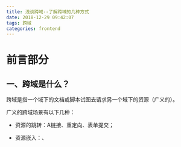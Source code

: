 ```yaml
---
title: 浅谈跨域--了解跨域的几种方式
date: 2018-12-29 09:42:07
tags: 跨域
categories: frontend
---
```


# 前言部分

## 一、跨域是什么？

跨域是指一个域下的文档或脚本试图去请求另一个域下的资源（广义的）。

广义的跨域场景有以下几种：

- 资源的跳转：A链接、重定向、表单提交；

- 资源嵌入：<link>、<script>、<img>、<iframe> 等DOM标签，还有样式中 background:url()、@font-face()等文件外链；

- 脚本请求： js发起的ajax请求、dom和js对象的跨域操作等；

我们通常所说的跨域是狭义的，是由浏览器同源策略限制的一类请求场景。

## 二、同源策略是什么？

同源策略/SOP（Same origin policy）是一种约定，由 Netscape 公司 1995 年引入浏览器，它是浏览器最核心也最基本的安全功能，如果缺少了同源策略，浏览器很容易受到XSS（跨站脚本攻击）、CSFR（Cross-site request forgery 跨站请求伪造）等攻击。所谓同源是指 ”协议+域名+端口” 三者相同，即便两个不同的域名指向同一个 ip 地址，也非同源。

跨域的安全限制，主要是针对浏览器端来说的，服务器端是不存在跨域安全限制的。

浏览器的同源策略限制从一个源加载的文档或脚本与来自另一个源的资源进行交互。如果协议、端口和主机对于两个页面是相同的，则两个页面具有相同的源，否则就是不同源的。如果要在js里发起跨域请求，则要进行一些特殊处理了。或者，你可以把请求发到自己的服务端，再通过后台代码发起请求，再将数据返回前端。

总结来说同源策略限制以下几种行为：

- Cookie、LocalStorage 和 IndexDB（也是一种前端缓存） 无法读取；
- DOM 和 Js对象无法获得；
-  AJAX 请求不能发送；

## 三、常见的跨域场景有哪些？

| URL                                                          | 说明                     | 是否允许通信 |
| :----------------------------------------------------------- | :----------------------- | :----------- |
| http://www.demo.com/a.js <br><http://www.demo.com/b.js><br><http://www.demo.com/lab/c.js> | 同一域名，不同文件或路径 | 允许         |
| <http://www.demo.com:8000/a.js> <br/><http://www.demo.com/b.js> | 同一域名，不同端口       | 不允许       |
| <http://www.demo.com/a.js> <br/><https://www.demo.com/b.js>  | 同一域名，不同协议       | 不允许       |
| <http://www.demo.com/a.js> <br/><http://127.0.0.1/b.js>      | 域名和域名对应相同ip     | 不允许       |
| <http://www.demo.com/a.js> <br/><http://x.demo.com/b.js>
http://demo.com/c.js | 主域相同，子域不同       | 不允许       |
#### 了解更多：

- 以上表格中第四个 “域名和域名对应相同IP” 不允许通信，虽然对应的IP地址是相同，但是也是不同的域名，这种也是判定为跨域的。我遇到的示例：做微信公众号的测试号配置时，需要在测试号的 **体验接口权限表** **- 网页服务 - 网页帐号 - 网页授权获取用户基本信息 **中配置 **授权回调页面域名**，这里配置的域名需要和提供公众号访问的域名保持一致，我理解的也就是保证非跨域情况配置。经过我多次踩坑，发现以下两种情况域名配置微信是无法进行授权回调的：

  1. 公司内网 IP 地址，经过外网映射之后形成的 IP 地址；
  2. IP 地址对应的一个域名；
  3. IP 地址相同，对应端口号未配置；

  第3条情况对应表格第二个“同一域名，不同端口”不允许访问，需要将端口严格保持一致。

  第1、2 条两种情况其实和表格中第四个的情况都是一回事，是属于 “域名和域名对应相同 IP” 的情况。后来我使用了内网的IP去设置，使授权回调IP和配置在公众号菜单访问的地址链接中的IP保持一致，完成了授权。

##四、解决方案
- 通过 jsonp 跨域

- document.domain + iframe 跨域

- location.hash + iframe

- window.name + iframe 跨域

- postMessage 跨域

- 跨域资源共享（CORS）

- nginx 代理跨域

- nodejs 中间件代理跨域

- WebSocket 协议跨域


#跨域的几种解决方案
##一、jsonp 方式
jsonp (json with padding) 是 json 的一种“使用模式”，是为了解决跨域问题而产生的解决方案。

####1、jsonp 产生思路：
1. AJAX 直接请求普通文件存在跨域无权限访问的问题, 尽管是静态页面；
2. 我们在调用 js 文件的时候又不受跨域影响, 比如引入 jquery 框架的时候（通过<script>标签引入）；
3. 凡是拥有 src 这个属性的标签都可以跨域例如 <script> <img> <iframe>;
4. 如果想通过**纯web端**跨域访问数据只有一种可能,那就是把远程服务器上的数据装进js格式的文件里；
5. json 是一个轻量级的数据格式,还被 js 原生支持；
6. 为了便于客户端使用数据，逐渐形成了一种非正式传输协议，人们把它称作**JSONP**，该协议的一个要点就是允许用户传递一个callback 参数给服务端；

####2、举例：
**以下是使用jQuery的jsonp发起跨域请求的例子描述，并总结。为了将过程描述清楚，内容过长，请谅解。**

- 我们先来看一看模拟静态文件访问跨域情况：
  只前端自己写一写代码，在不同端口形成的跨域情况下进行模拟；
  MacBook 的本地服务端口配置我将会在后续给出。
  ​    1. 准备环境
  ​      Macbook users 路径下的站点，用自带Apache 配置一个 *8001 端口，Apache默认端口 *80 (/Library/WebServer/Document) 端口。端口不一样，构成跨域条件。

      2. 开始模拟，使用 <script> 标签实现跨域访问
    -  测试文件准备

      端口为 *8001
      站点目录：
      ![8001站点目录.png](https://upload-images.jianshu.io/upload_images/3402395-4c033c933589bb8d.png?imageMogr2/auto-orient/strip%7CimageView2/2/w/1240)
      代码如下, 文件名称写在代码顶部：
```js
<!--requestTest.html-->
<!DOCTYPE html>
<html lang="en">
  <head>
    <meta charset="UTF-8">
    <title>跨域测试</title>
    <script src="http://libs.baidu.com/jquery/2.1.4/jquery.min.js"></script>
    <script type="text/javascript">
      // /* 
      // 演示端口不同引起的跨域
      $(document).ready(function () {
        $("#btn").click(function () {
          $.ajax({
            // url: 'http://localhost:8001/student', // 默认的 *8001 端口站点, 数据所在位置，跨域条件达成
            // url: 'http://localhost:8080/message', // 自己配置的 users 下的 *8080 端口站点，数据所在位置，非跨域
            type: 'GET',
            success: function (data) {
              $(text).val(JSON.stringify(data))
            }
          })
        })
      })
      // */
      var message = function(data) {
        console.log('执行 message 方法.返回数据为：', data)
        alert(data[1].title)
      }
    </script>
    <!--使用 jsonp 实现跨域请求，用 js 包裹数据，可以访问。（这种情况更适用于前端的处理）-->
    <!--经测试，在未拼接 callback 的情况下，浏览器执行完这俩 js 文件，自动匹配了 message 方法。效果相同-->
    <script type="text/javascript" src="http://localhost:8080/message?callback=message"></script>
  </head>
  <body>
    <input id="btn" type="button" value="跨域获取数据">
    <textarea id="text" style="width: 400px; height: 100px;"></textarea>
  </body>
</html>
```

```json
/**
 * student.json
*/
[{
  "age": 22,
  "birthday": "2018-1-10 12:12",
  "id": 1,
  "major": "信息管理",
  "name": "Damon",
  "status": true
}, {
  "age": 23,
  "birthday": "2018-1-10 12:12",
  "id": 2,
  "major": "软件工程",
  "name": "John",
  "status": true
}, {
  "age": 24,
  "birthday": "2018-1-10 12:12",
  "id": 3,
  "major": "计算机科学与技术",
  "name": "Sonia",
  "status": true
}, {
  "age": 22,
  "birthday": "2018-1-10 12:12",
  "id": 4,
  "major": "计算机科学与技术",
  "name": "Mary",
  "status": true
}]
```
端口为8080
站点目录：
![8080站点目录.png](https://upload-images.jianshu.io/upload_images/3402395-8e02b0706c45b55f.png?imageMogr2/auto-orient/strip%7CimageView2/2/w/1240)
代码如下：
```json
/**
 * message.js
 */
console.log('服务器端执行前端传来的 message 方法。并携带参数返回。')
message([
  {"id":"1", "title":"上海新闻联播，12岁的小王竟然比年仅六岁的小李大6岁！"},
  {"id":"2", "title":"楼市告别富得流油 专家:房价下跌是大概率事件"},
  {"id":"3", "title":"股市暴跌，双十一战绩赫然，这究竟是什么鬼迷了心窍？！"},
  {"id":"4", "title":"没有运气，不要玩A股，你以为的谷底，只是下一个高地！"},
  {"id":"5", "title":"美丽新世界，啦啦啦啦啦~"},
  {"id":"6", "title":"国际要闻：听说昨天特朗普因为下个小雨没去开会！"},
  {"id":"7", "title":"易烊千玺太帅，阿姨、妈妈、女友、姐姐组成的几千万粉丝高呼请他停止散发魅力！"},
  {"id":"8", "title":"谢耳朵和艾米结婚了，好感动！"},
  {"id":"9", "title":"如果明天不下雨，竟然也不一定看到太阳！"},
  {"id":"10", "title":"没有新闻了。"}
]);
```

- 演示
  在8001端口下的 requestTest.html 文件中，访问本端口映射的文件中的student文件，并展示在页面中，可正常访问到，结果如下: 
  ![8001_student.png](https://upload-images.jianshu.io/upload_images/3402395-6c5b8cf775dae058.png?imageMogr2/auto-orient/strip%7CimageView2/2/w/1240)

在8001端口下 requestTest.html 文件中，访问 8080端口下的文件 message.js:

![8001文件请求8080中message.png](https://upload-images.jianshu.io/upload_images/3402395-c8cddd571a087ba8.png?imageMogr2/auto-orient/strip%7CimageView2/2/w/1240)

该请求报错，提示跨域不被允许：
![8001访问8080message报错信息.png](https://upload-images.jianshu.io/upload_images/3402395-31fa1b37fcfac340.png?imageMogr2/auto-orient/strip%7CimageView2/2/w/1240)

在8001端口下 requestTest.html 文件中，通过 <script> 标签 包裹message.js 的请求: 

![8001通过script标签访问8080的message代码.png](https://upload-images.jianshu.io/upload_images/3402395-c21616435978c5ba.png?imageMogr2/auto-orient/strip%7CimageView2/2/w/1240)

可以看到跨域报错信息不见了，可以正常访问到数据：

![8001 script方式跨域请求访问8080message运行结果.png](https://upload-images.jianshu.io/upload_images/3402395-d262abcd2107a579.png?imageMogr2/auto-orient/strip%7CimageView2/2/w/1240)

总结：能够正常访问数据，script 标签可以得到其他来源的数据，这也是jsonp的理论依据。缺点：只能进行get 请求，无法访问服务器的响应文本（单向请求）。
- 现在来看jQuery 的 jsonp 方式跨域请求，结合后台服务器进行 jsonp 请求：
  这部分内容是后台小伙伴帮忙完成的，这里也非常感谢不辞劳苦，不厌其烦替我解答还帮我写demo的后台小伙伴！
  服务端代码如下：
```java
protected final static String CHARSET = ";charset=UTF-8";

	@RequestMapping(value = "/rest/public/weChat/subscription/queryAuthTaskStatus" ,method = RequestMethod.GET,produces = MediaType.APPLICATION_JSON_VALUE + CHARSET)
    @ResponseBody
    public void queryTaskStatus(HttpServletRequest request, PrintWriter out, HttpServletResponse response)throws ServletException, IOException {


        List<Student> studentList = new ArrayList();
        Student student = new Student();
        student.setName("Zhangshan");
        student.setAge("23");
        student.setMajor("前端html");
        student.setStatus(true);
        studentList.add(student);
        Student student2 = new Student();
        student2.setName("list");
        student2.setAge("20");
        student2.setMajor("java开发");
        student2.setStatus(true);
        studentList.add(student2);
        Student student3 = new Student();
        student3.setName("李明");
        student3.setAge("18");
        student3.setMajor("数据部门");
        student3.setStatus(false);
        studentList.add(student3);

        JSONArray jsonArray = JSONArray.fromObject(studentList);
        String result = jsonArray.toString();

     //前端传过来的回调函数名称
      String callback = request.getParameter("callback");


     //前端传过来的回调函数名称
        result = callback + "(" +result+")";
        response.getWriter().write(result);
        //out.write(result);

        //out.flush();
        //out.close();
    }
}
```
我们首先看一下采用ajax 普通方式进行请求， js 代码如下：
```js
$ajax({
    url: "http://localhost:8082/SSM2/rest/public/weChat/subscription/query/queryAuthTaskStatus",
    type: "get",
    datatype: "json", // 指定服务器返回的数据类型
    success: function(data) {
        alert(asd);
        // var asd = JSON.stringify(data);
    }
});
```
普通方式请求提示跨域无法访问，结果如图：

![jQuery普通方式请求服务器数据.jpg](https://upload-images.jianshu.io/upload_images/3402395-4940ad4217c52034.jpg?imageMogr2/auto-orient/strip%7CimageView2/2/w/1240)

然后我们更改代码，使用ajax jsonp方式请求，如果使用简单的方式，就只需配置 dataType: ‘jsonp’,就可以发起一个跨域请求。jsonp 指定服务器返回的数据类型为 jsonp 格式，可以看到请求的路径自动带了一个callback=xxx，xxx是 jQuery随机生成的一个回调函数名称。
服务器端代码不变，js 代码截图如下:

![jQuery jsonp方式请求数据代码.png](https://upload-images.jianshu.io/upload_images/3402395-a20c6d4e48f56ff6.png?imageMogr2/auto-orient/strip%7CimageView2/2/w/1240)

可正常访问数据，请求结果如下(示例中json 数据解析出现乱码，暂时忽略):

![jQuery jsonp 方式请求结果截图.jpg](https://upload-images.jianshu.io/upload_images/3402395-c7af00d5d2dea07d.jpg?imageMogr2/auto-orient/strip%7CimageView2/2/w/1240)

以上的例子能简单看到 jsonp 是能够完成跨域请求的，结合前后台的配合，也更好理解怎么使用 jsonp 。

- 我们再来简单看下如何指定 jsonp 回调函数：
  以下的例子和解说我搬运自：https://www.cnblogs.com/chiangchou/p/jsonp.html，看完醍醐灌顶。
  上代码：
```js
 1 <%@ page pageEncoding="utf-8" contentType="text/html;charset=UTF-8"  language="java" %>
 2 <html>
 3 <head>
 4     <title>跨域测试</title>
 5     <script src="js/jquery-1.7.2.js"></script>
 6     <script>
 7 
 8         function showData (data) {
 9             console.info("调用showData");
10 
11             var result = JSON.stringify(data);
12             $("#text").val(result);
13         }
14 
15         $(document).ready(function () {
16 
17 //            window.showData = function  (data) {
18 //                console.info("调用showData");
19 //
20 //                var result = JSON.stringify(data);
21 //                $("#text").val(result);
22 //            }
23 
24             $("#btn").click(function () {
25 
26                 $.ajax({
27                     url: "http://localhost:9090/student",
28                     type: "GET",
29                     dataType: "jsonp",  //指定服务器返回的数据类型
30                     jsonpCallback: "showData",  //指定回调函数名称
31                     success: function (data) {
32                         console.info("调用success");
33                     }
34                 });
35             });
36 
37         });
38     </script>
39 </head>
40 <body>
41     <input id="btn" type="button" value="跨域获取数据" />
42     <textarea id="text" style="width: 400px; height: 100px;"></textarea>
43 
44 </body>
45 </html>

```
回调函数可以写到<script>里（默认属于window对象），或者指明写到window对象里，看jQuery源码，可以看到jQuery调用回调函数时，是调用的window.callback。代码如上，看调用结果发现，请求时带的参数是callback=showData,然后再调用了success，后台先将参数放进回调函数里，本质上前端是插入了一个脚本，放入数据，就等于执行了那个回调方法，再进行网络请求的响应处理，所以回调函数先拿到了数据，success再走。success是返回成功以后必定会调的函数。

如果想要更改 callback 这个参数的名称，参考以下代码第23行。
```js
 1 <%@ page pageEncoding="utf-8" contentType="text/html;charset=UTF-8"  language="java" %>
 2 <html>
 3 <head>
 4     <title>跨域测试</title>
 5     <script src="js/jquery-1.7.2.js"></script>
 6     <script>
 7 
 8         function showData (data) {
 9             console.info("调用showData");
10 
11             var result = JSON.stringify(data);
12             $("#text").val(result);
13         }
14 
15         $(document).ready(function () {
16 
17             $("#btn").click(function () {
18 
19                 $.ajax({
20                     url: "http://localhost:9090/student",
21                     type: "GET",
22                     dataType: "jsonp",  //指定服务器返回的数据类型
23                     jsonp: "theFunction",   //指定参数名称，前端调用时接口后面要指定的参数名(必须，作为后台参数，执行该回调方法，便会把数据带回)
24                     jsonpCallback: "showData",  //指定回调函数名称，本地接收数据的函数。(必须)
25                     success: function (data) {
26                         console.info("调用success");
27                     }
28                 });
29             });
30 
31         });
32     </script>
33 </head>
34 <body>
35     <input id="btn" type="button" value="跨域获取数据" />
36     <textarea id="text" style="width: 400px; height: 100px;"></textarea>
37 
38 </body>
39 </html>
```
如此以来后台也要跟着改变，找到我前面的例子**jQuery 的 jsonp 方式跨域请求**中后台代码，找到下图对应位置并作出修改：

![后台修改代码提示](https://upload-images.jianshu.io/upload_images/3402395-523d94f4102f5dae.jpeg?imageMogr2/auto-orient/strip%7CimageView2/2/w/1240)

把getParameter(“callback”)里的callback改成前面23行代码配置的函数名“theFunction”即可。

经测试，无法进行POST请求，要测试就将前面的请求方式更改成POST即可，结果如下：

![jsonp进行POST请求报错信息](https://upload-images.jianshu.io/upload_images/3402395-b0cfcf24a1b795f0.png?imageMogr2/auto-orient/strip%7CimageView2/2/w/1240)

jsonp 本质就是执行了JavaScript。是通过 script 标签的开放策略，使网页可以获取其他来源的数据，用 jsonp 获取的数据也不是真正的 json,而是任意的JavaScript, 用JavaScript解释器，而不是用json解析器解析，ajax 只是对脚本请求做了封装。所以，ajax 的 jsonp 请求也是不支持 POST 的。在谷歌浏览器Chrome中查看 jsonp 发送的请求都是js类型，而不是 xhr【1，文末注解】 ：【图片来源自水印地址】

![请求类型示意图](https://upload-images.jianshu.io/upload_images/3402395-dee43296481ff528.png?imageMogr2/auto-orient/strip%7CimageView2/2/w/1240)

#### 3、总结

综上一大堆解释和示例，我们可以对 jsonp 原理作如下简单描述：
以下例子是较早学习跨域看到的描述，觉得写得很好，当时只记录了这个片段，未保存出处，若有人看到过望在评论指出，我会补上。**也在此对作者表达歉意，并检讨以后摘录要记下出处**。

首先我们假设a网页调用b网站的服务

1. a 网站需要准备一个方法，例如 callback(args);
2. a 网站在页面中插入一个 <script> 标签，src 指向 b 网站的地址，并带上callback  作为参数;
3. b网站接受请求处理后，把结果和回调方法的名字组成一个字符串返回，例如callback(‘data’);
4. 由于是 script 标签，b 网站返回的字符串会被当成js解析执行，相当于调用到了 callback 方法;
5. 主要利用了 script（img, iframe等有src属性的标签）可以跨站点访问的特性，且只能用 GET 请求，需要服务端做点配合，并且需要信任服务器(安全考虑)。jquery 的 jsonp ajax 只是封装了这个过程，让你看上去和普通 ajax 没什么区别，其实却一点关系都没有。

友情提示：axios 不支持 jsonp ,要用的话，可以装插件或者使用原生实现。


##二、跨域资源共享

**跨域资源共享（CORS）是一种网络浏览器的技术规范，它为web服务器定义了一种方式，允许网页从不同的域访问资源。CORS就是为了让AJAX可以实现可控的跨域访问而生的。**

#### 1、内部机制讲解

###### 1) 简介

通过在HTTP Header中加入扩展字段，服务器在相应网页头部加入字段表示允许访问的domain和HTTP method，客户端检查自己的域是否在允许列表中，决定是否处理响应。

CORS 需要浏览器和服务器同时支持。目前所有浏览器都支持该功能，IE浏览器不能低于IE10。

整个 CORS 通信过程，都是浏览器自动完成，不需要用户参与。对于开发者来说，CORS 通信与同源的 AJAX 通信没有差别，代码完全一样。浏览器一旦发现 AJAX 请求跨源，就会自动添加一些附加的头信息，有时还会多出一次附加的请求，但用户不会有感觉。

因此，实现CORS通信的关键是服务器。只要服务器实现了CORS接口，就可以跨源通信。

###### 2) 两种请求

浏览器将 cors 请求分为两种请求：简单请求 和 非简单请求。简单请求就是使用设定的请求方式请求数据
而非简单请求则是在使用设定的请求方式请求数据之前,先发送一个OPTIONS请求,看服务端是否允许客户端发送非简单请求.只有"预检"通过后才会再发送一次请求用于数据传输。（例子，get、put 请求方式的区别）。

只要同时满足以下两大条件，就属于简单请求。

```js
（1) 请求方法是以下三种方法之一：
    HEAD
    GET
    POST
（2）HTTP的头信息不超出以下几种字段：
    Accept
    Accept-Language
    Content-Language
    Last-Event-ID
    Content-Type：只限于三个值application/x-www-form-urlencoded、multipart/form-data、text/plain
```

凡是不同时满足上面两个条件，就属于非简单请求。

浏览器对这两种请求的处理，是不一样的。

###### 3) 简单请求：

浏览器对于简单的请求，直接发起 cors 请求。具体的说，就是在请求头加上 Origin 字段。比如截取规划小智请求的报头信息：（这个请求不是真的简单请求，只是找了实例为了方便查看结果关键的头信息）

```http
Accept:*/*
Accept-Encoding:gzip, deflate, br
Accept-Language:zh-CN,zh;q=0.8
Cache-Control:no-cache
Connection:keep-alive
Content-Length:630
content-type:application/json
Host:server.guihuaxiaozhi.com
Origin:http://127.0.0.1:33284
Pragma:no-cache
Referer:https://servicewechat.com/wx3e0ec267606ff974/devtools/page-frame.html
User-Agent:Mozilla/5.0 (iPhone; CPU iPhone OS 9_1 like Mac OS X) AppleWebKit/601.1.46 (KHTML, like Gecko) Version/9.0 Mobile/13B143 Safari/601.1 wechatdevtools/1.02.1812180 MicroMessenger/6.7.3 Language/zh_CN webview/ token/9c8817cf1182bd6804aab2b7ad0a756a
```

上面的头信息中，`Origin`字段用来说明，本次请求来自哪个源（协议 + 域名 + 端口）。服务器根据这个值，决定是否同意这次请求。

如果`Origin`指定的源，不在许可范围内，服务器会返回一个正常的HTTP回应。浏览器发现，这个回应的头信息没有包含`Access-Control-Allow-Origin`字段（详见下文），就知道出错了，从而抛出一个错误，被`XMLHttpRequest`的`onerror`回调函数捕获。注意，这种错误无法通过状态码识别，因为HTTP回应的状态码有可能是200。（ps: 我理解具体就是请求的回应状态为200，但是会在控制台提示错误信息，access-origin-check）

如果`Origin`指定的域名在许可范围内，服务器返回的响应，会多出几个头信息字段。

```http
Access-Control-Allow-Credentials:true
Access-Control-Allow-Origin:http://127.0.0.1:33284
Access-Control-Expose-Headers:Set-Cookie
Connection:keep-alive
Content-Type:application/json;charset=UTF-8
Date:Thu, 27 Dec 2018 02:24:44 GMT
Server:nginx/1.10.2
Set-Cookie:SESSION=243e9e07-c7f9-4cb5-b896-e8807ecbb695; Path=/bdp-webconsumer/; HttpOnly
Transfer-Encoding:chunked
Vary:Origin
```

上面的头信息之中，有三个与CORS请求相关的字段，都以`Access-Control-`开头。注意这几个是响应头里的，由服务器端设置。

- **Access-Control-Allow-Origin** 

  该字段是必须的。它的值要么是请求时`Origin`字段的值，指定域名的请求; 要么是一个`*`，表示接受任意域名的请求。

- **Access-Control-Allow-Credentials**

  该字段可选。它的值是一个布尔值，表示是否允许发送 Cookie。默认情况下，Cookie 不包括在CORS请求之中。设为`true`，即表示服务器明确许可，Cookie可以包含在请求中，一起发给服务器。这个值也只能设为`true`，如果服务器不要浏览器发送Cookie，删除该字段即可。

- **Access-Control-Expose-Headers**

  该字段可选。CORS请求时，`XMLHttpRequest`对象的`getResponseHeader()`方法只能拿到6个基本字段：`Cache-Control`、`Content-Language`、`Content-Type`、`Expires`、`Last-Modified`、`Pragma`。如果想拿到其他字段，就必须在`Access-Control-Expose-Headers`里面指定。上面的例子指定，`getResponseHeader('Set-Cookie')`可以返回`Set-Cookie`(服务器为浏览器设置cookie)字段的值。

上面说到，CORS请求默认不发送Cookie和HTTP认证信息。如果要把Cookie发到服务器，一方面要服务器同意，指定`Access-Control-Allow-Credentials`字段。另一方面，需要前端，在请求的时候设置`withCredentials`属性，才能让浏览器处理携带 cookie 发起请求。

注意：

如果要发送Cookie，`Access-Control-Allow-Origin`就不能设为星号，必须指定明确的、与请求网页一致的域名。同时，Cookie依然遵循同源政策，只有用服务器域名设置的Cookie才会上传，其他域名的Cookie并不会上传，且（跨源）原网页代码中的`document.cookie`也无法读取服务器域名下的Cookie。

###### 4）非简单请求

- 预检请求

  非简单请求是那种对服务器有特殊要求的请求，比如请求方法是`PUT`或`DELETE`，或者`Content-Type`字段的类型是`application/json`。

  非简单请求的CORS请求，会在正式通信之前，增加一次HTTP查询请求，称为"预检"请求（preflight）。

  浏览器先询问服务器，当前网页所在的域名是否在服务器的许可名单之中，以及可以使用哪些HTTP动词和头信息字段。只有得到肯定答复，浏览器才会发出正式的`XMLHttpRequest`请求，否则就报错。

  下面是一段浏览器的JavaScript脚本。

  ```js
  
  var url = 'http://api.alice.com/cors';
  var xhr = new XMLHttpRequest();
  xhr.open('PUT', url, true);
  xhr.setRequestHeader('X-Custom-Header', 'value');
  xhr.send();
  ```

  上面代码中，HTTP请求的方法是`PUT`，并且发送一个自定义头信息`X-Custom-Header`。

  浏览器发现，这是一个非简单请求，就自动发出一个"预检"请求，要求服务器确认可以这样请求。下面是这个"预检"请求的HTTP头信息。

  ```
  OPTIONS /cors HTTP/1.1
  Origin: http://api.bob.com
  Access-Control-Request-Method: PUT
  Access-Control-Request-Headers: X-Custom-Header
  Host: api.alice.com
  Accept-Language: en-US
  Connection: keep-alive
  User-Agent: Mozilla/5.0...
  ```

  "预检"请求用的请求方法是`OPTIONS`，表示这个请求是用来询问的。头信息里面，关键字段是`Origin`，表示请求来自哪个源。

  除了`Origin`字段，"预检"请求的头信息包括两个特殊字段。

  - **Access-Control-Request-Method**

  该字段是必须的，用来列出浏览器的CORS请求会用到哪些HTTP方法，上例是`PUT`。

  - **Access-Control-Request-Headers**

  该字段是一个逗号分隔的字符串，指定浏览器CORS请求会额外发送的头信息字段，上例是`X-Custom-Header`。

- 预检请求的回应(仍以上面的例子来说明)

  服务器收到"预检"请求以后，检查了`Origin`、`Access-Control-Request-Method`和`Access-Control-Request-Headers`字段以后，确认允许跨源请求，就可以做出回应。

  ```http
  HTTP/1.1 200 OK
  Date: Mon, 01 Dec 2008 01:15:39 GMT
  Server: Apache/2.0.61 (Unix)
  Access-Control-Allow-Origin: http://api.bob.com
  Access-Control-Allow-Methods: GET, POST, PUT
  Access-Control-Allow-Headers: X-Custom-Header
  Content-Type: text/html; charset=utf-8
  Content-Encoding: gzip
  Content-Length: 0
  Keep-Alive: timeout=2, max=100
  Connection: Keep-Alive
  Content-Type: text/plain
  ```

  上面的HTTP回应中，关键的是`Access-Control-Allow-Origin`字段，表示`http://api.bob.com`可以请求数据。该字段也可以设为星号(*)，表示同意任意跨源请求。注意的点在简单请求里有提到，这里类似。

  ```http
  Access-Control-Allow-Origin: *
  ```

  如果浏览器否定了"预检"请求，会返回一个正常的HTTP回应，但是没有任何CORS相关的头信息字段。这时，浏览器就会认定，服务器不同意预检请求，因此触发一个错误，被`XMLHttpRequest`对象的`onerror`回调函数捕获。控制台会打印出如下的报错信息。

  ```js
  
  XMLHttpRequest cannot load http://api.alice.com.
  Origin http://api.bob.com is not allowed by Access-Control-Allow-Origin.
  ```

  服务器回应的其他CORS相关字段如下。

  ```http
  Access-Control-Allow-Methods: GET, POST, PUT
  Access-Control-Allow-Headers: X-Custom-Header
  Access-Control-Allow-Credentials: true
  Access-Control-Max-Age: 1728000
  ```

  - **Access-Control-Allow-Methods**

  该字段必需，它的值是逗号分隔的一个字符串，表明服务器支持的所有跨域请求的方法。注意，返回的是所有支持的方法，而不单是浏览器请求的那个方法。这是为了避免多次"预检"请求。

  - **Access-Control-Allow-Headers**

  如果浏览器请求包括`Access-Control-Request-Headers`字段，则`Access-Control-Allow-Headers`字段是必需的。它也是一个逗号分隔的字符串，表明服务器支持的所有头信息字段，不限于浏览器在"预检"中请求的字段。

  - **Access-Control-Allow-Credentials**

  该字段与简单请求时的含义相同。

  - **Access-Control-Max-Age**

  该字段可选，用来指定本次预检请求的有效期，单位为秒。上面结果中，有效期是20天（1728000秒），即允许缓存该条回应1728000秒（即20天），在此期间，不用发出另一条预检请求。

- 浏览器的正常请求和回应

  一旦服务器通过了"预检"请求，以后每次浏览器正常的CORS请求，就都跟简单请求一样，会有一个`Origin`头信息字段。服务器的回应，也都会有一个`Access-Control-Allow-Origin`头信息字段。

  下面是"预检"请求之后，浏览器的正常CORS请求。

  > ```http
  > PUT /cors HTTP/1.1
  > Origin: http://api.bob.com
  > Host: api.alice.com
  > X-Custom-Header: value
  > Accept-Language: en-US
  > Connection: keep-alive
  > User-Agent: Mozilla/5.0...
  > ```

  上面头信息的`Origin`字段是浏览器自动添加的。

  下面是服务器正常的回应。

  > ```http
  > Access-Control-Allow-Origin: http://api.bob.com
  > Content-Type: text/html; charset=utf-8
  > ```

  上面头信息中，`Access-Control-Allow-Origin`字段是每次回应都必定包含的。


####2、如何实现 CORS 
只需要在后台中加上配置来允许跨域请求。如果还需要携带cookie在前端被请求的Response header中加入允许携带配置，就可以实现跨域访问了！

以下也是后台小伙伴友情提供，这里再次感谢~(*^__^*) 嘻嘻……
下面我们来看一下 Java 的Tomcat 配置 cors:
首先需要下载 jar 包cors-filter与java-property-utils：

```java
<!-- https://mvnrepository.com/artifact/com.thetransactioncompany/cors-filter -->
<dependency>
    <groupId>com.thetransactioncompany</groupId>
    <artifactId>cors-filter</artifactId>
    <version>2.5</version>
</dependency>
<!-- https://mvnrepository.com/artifact/com.thetransactioncompany/java-property-utils -->
<dependency>
    <groupId>com.thetransactioncompany</groupId>
    <artifactId>java-property-utils</artifactId>
    <version>1.10</version>
</dependency>
```
修改web.xml, 增加以下代码（最好放在其他filter前边）
```java
<filter>         
    <filter-name>CORS</filter-name>  
    <filter-class>com.thetransactioncompany.cors.CORSFilter</filter-class>  
    <init-param>  
     <param-name>cors.allowOrigin</param-name>  
        <param-value>*</param-value>  
    </init-param>  
    <init-param>  
     <param-name>cors.supportedMethods</param-name>  
        <param-value>GET, POST, HEAD, PUT, DELETE</param-value>  
    </init-param>  
    <init-param>  
     <param-name>cors.supportedHeaders</param-name>  
        <param-value>Accept, Origin, X-Requested-With, Content-Type, Last-Modified</param-value>  
    </init-param>  
    <init-param>  
        <param-name>cors.exposedHeaders</param-name>  
        <param-value>Set-Cookie</param-value>  
    </init-param>  
    <init-param>  
        <param-name>cors.supportsCredentials</param-name>  
        <param-value>true</param-value>  
    </init-param>
</filter>  
  
<filter-mapping>  
    <filter-name>CORS</filter-name>  
    <url-pattern>/*</url-pattern>  
</filter-mapping>
```

jQuery请求示例:
```js
$.ajax("url", {
    type: "POST",
    xhrFields: {
        withCredentials: true,
        useDefaultXhrHeader: false
    },
    data: {
        type: "test"
    },
    dataType: 'json',
    crossDomain: true,
    success: function(data, status, xhr) {
    	console.log(data);
    }
});
```

跨域请求默认不会携带 cookie 信息，如果要携带请配置以下信息：

```js
// 前端设置
“withCredentials”: true 
```

Vue 框架 axios 配置：
```
axios.defaults.withCredentials = true
```
如果前端访问成功，则说明后台配置正确，反之，说明后台配置失败。

#### 3、CORS 与 JSONP  的比较:

- jsonp只能实现 GET 请求，而cors支持所有类型的http请求；
- 使用cors，开发者可以使用XMLHttpRequest发起请求和获得响应，可以有更好的错误处理；
- jsonp 主要被老的浏览器支持，但它们往往不支持cors，而绝大多数现代浏览器都已经支持了cors。

#### 4、CORS主要应用场景：

- 后台使用 restful API 架构，前后台不在同一服务器，需要用到。



##三、nginx 反向代理接口跨域
有反向代理，那就肯定有正向代理。我们先来简单说说这个正、反向代理是个啥。

关于代理，生活中代理场景，中介。

###1、正向代理原理
正向代理类似一个跳板机，把浏览器访问过程委托给代理去做，代理访问外部资源。
![正向代理原理示意图](https://upload-images.jianshu.io/upload_images/3402395-ba20a909839d2336.png?imageMogr2/auto-orient/strip%7CimageView2/2/w/1240)

举个例子：
我是一个用户，我访问不了某网站，但是我能访问一个代理服务器，这个代理服务器能访问那个我不能访问的网站，于是我先连上代理服务器,告诉他我需要那个无法访问网站的内容，代理服务器去取回来,然后返回给我。从目标网站的角度，只在代理服务器来取内容的时候有一次记录，有时候并不知道是用户的请求，也隐藏了用户的资料，这取决于代理告不告诉网站。
类似场景比如我们在外网去访问公司内网服务器B，我们先设置VPN，通过VPN将我们的请求转发到内网的A服务器，然后A把请求发到B上，响应内容返回到A，再由A通过VPN返回到我们。
工作流程可以描述为：
用户设置代理服务器，用户访问url，代理服务器代替用户访问并将网页内容返回。

###2、反向代理服务器工作原理
**反向代理（Reverse Proxy）**方式是指后台内部网络服务器委托代理服务器，以代理服务器来接受Internet上的连接请求，然后将请求转发给内部网络上的服务器；并将从服务器上得到的结果返回给Internet上请求连接的客户端，此时代理服务器对外就表现为一个服务器。
用户访问的是代理服务器，前端是不知道后台真实地址，只知道代理地址。
![反向代理原理示意图](https://upload-images.jianshu.io/upload_images/3402395-b0d072681e6e1008.png?imageMogr2/auto-orient/strip%7CimageView2/2/w/1240)

再举个栗子：
我是一个用户，我可以访问某一个网站，网站的数据是来源于我访问不到的内部网络上的内容服务器，内容服务器设置了可以访问自己的代理服务器。于是我向目标内容服务器发起请求，其实我访问的是内容服务器设置的代理服务器，这个代理服务器将我的请求转发到目标内容服务器上，获取到数据后再返回给网站上，我就可以看见了。
![反向代理工作流程示意图](https://upload-images.jianshu.io/upload_images/3402395-428692e0b82edb8e.png?imageMogr2/auto-orient/strip%7CimageView2/2/w/1240)
工作流程可以描述为：
和正向代理相反，由目标内容服务器设置代理服务器，代理转发用户发起的请求，获取数据再返回给用户。

###3、使用 nginx 反向代理解决跨域
*Nginx* (engine x) 是一个高性能的[HTTP](https://baike.baidu.com/item/HTTP)和[反向代理](https://baike.baidu.com/item/%E5%8F%8D%E5%90%91%E4%BB%A3%E7%90%86/7793488)服务，也是一个IMAP/POP3/SMTP服务。

我们前面提到跨域是浏览器的同源策略导致的，同源策略它是浏览器针对脚本攻击采取的一种安全策略，并不是 HTTP 协议的一部分。所以服务器端调用 HTTP 接口只是使用了 HTTP 协议，是不会执行 js 脚本的，不需要同源策略，也就不会形成跨域问题。
我们使用代理（同源）服务器发起请求，再由代理（同源）服务器请求内部服务器。

我们先来看看怎么来设置反向代理实现跨域请求。
- 跨域举例
  假设有两个网站，A网站部署在：http://localhost:81 即本地ip端口81上；B网站部署在：http://localhost:82 即本地ip端口82上。现在A网站的页面想去访问B网站的信息，这时候浏览器是会报错的，因为形成了跨域。
  访问代码：
```
<h2>Index</h2>
<div id="show"></div>
<script type="text/javascript">
        $(function () {
            $.get("http://localhost:82/api/values", {}, function (result) {
                $("#show").html(result);
            })
        })
```
- nginx 搭建
  去官网下载 nginx，这个安装例子是Windows系统下的，下完然后安装。解压缩得到目录如下：
  ![nginx安装包解压缩目录](https://upload-images.jianshu.io/upload_images/3402395-5efc89eede85514f.png?imageMogr2/auto-orient/strip%7CimageView2/2/w/1240)

- 配置 nginx.conf
  打开目录中的 “conf” 文件夹下的“nginx.conf”。以下为未修改的配置文件片段：
```
#服务器的集群
    upstream  rj.nginx.com {  #服务器集群名字	
		server    127.0.0.1:8001  weight=1;#服务器配置   weight是权重的意思，权重越大，分配的概率越大。
		server    127.0.0.1:8002  weight=2;
	}
	
	#当前的Nginx的配置
    server {
        listen       80; #监听80端口，可以改成其他端口
        server_name  localhost; # 当前服务的域名

        #charset koi8-r;

        #access_log  logs/host.access.log  main;

        location / {
            proxy_pass http://rj.nginx.com;
            proxy_redirect default;
        }
```
修改后代码：
 ```
server {
        listen       80; #监听80端口，可以改成其他端口
        server_name  localhost; # 当前服务的域名

        #charset koi8-r;

        #access_log  logs/host.access.log  main;

		#这里是单一代理，也可以配置多个，多代理
		location /apis { #添加访问目录为/apis的代理配置
			rewrite  ^/apis/(.*)$ /$1 break;
			proxy_pass   http://localhost:82;
       }
#以下配置省略
 ```
如果要实现前端跨域携带cookie的则在 location中另外配置：
```
# 当用webpack-dev-server等中间件代理接口访问nignx时，此时无浏览器参与，故没有同源限制，下面的跨域配置可不启用
 add_header Access-Control-Allow-Origin http://www.domain1.com;  #当前端只跨域不带cookie时，可为*
 add_header Access-Control-Allow-Credentials true;
```
如果是在浏览器中访问，项目访问地址需要和nginx代理同源，可以在同一个站点或者对nginx实现cors相关配置。
修改代码片段解析：

1. 由配置信息可知，我们让nginx监听localhost的80端口，网站A与网站B的访问都是经过localhost的80端口进行访问；
2. 我们特殊配置了一个“/apis”目录的访问，并且对url执行了重写，最后使以“/apis”开头的地址（访问时的地址）都转到“http://localhost:82”（目标服务器地址）进行处理；
3. rewrite  ^/apis/(.*)$ /$1 break; 
    rewrite代表重写拦截进来的请求，并且只能对域名后边以“/apis”开头的起作用，例如www.a.com/apis/msg?x=1重写。只对/apis重写。
    rewrite后面的参数是一个简单的正则 ^/apis/(.*)$ ,$1代表正则中的第一个(),$2代表第二个()的值,以此类推。
    break代表匹配一个之后停止匹配。
- 访问地址修改
  配置了nginx，那么所有的访问都要走nginx，而不是走网站原本的地址（A网站localhost:81,B网站localhost:82）。所以要修改A网站中的ajax访问地址，把访问地址由“ http://localhost:82/api/values” 改成  “/apis/api/values”
```
<h2>Index</h2>
<div id="show"></div>

<script type="text/javascript">
        $(function () {
            $.get("/apis/api/values", {}, function (result) {
                $("#show").html(result);
            })
        })
</script>
```
然后在浏览器中访问B的数据就可以成功获取了。


##四、nodejs 中间件代理跨域
node中间件实现跨域代理，原理大致与nginx相同，都是通过开启一个代理服务器（同源），实现数据的转发。
由于我所试验 nodejs 跨域的例子是已有的Vue项目，配置代理后实现了跨域获取数据，下面的例子分“非 Vue”和“Vue”两种进行说明。

1. 非 Vue 框架的跨域
    利用node + express + http-proxy-middleware搭建一个proxy服务器。
- 安装 node 环境、 express、 http-proxy-middleware
>***express***是基于 Node.js 平台，快速、开放、极简的 web 开发框架。
>***http-proxy-middleware*** 是专门用于 http 代理的一个 node 中间件，适用于*connect*, *express*, *browser-sync* 等等，由热门的*http-proxy* 驱动。

- 新建 js 文件： nodeProxy.js
```
"use strict";
const express = require('express');
const path = require('path');
const app = express();
const request = require('request');
 
// 配置静态文件服务中间件
let serverUrl='http://192.168.1.220:8080'; // 目标后端服务地址
app.use(express.static(path.join(__dirname, './'))); //静态资源 index.html 和node代码在一个目录下
app.use('/', function(req, res) {
  let url = serverUrl + req.url; // req.url 传入的接口路径
  req.pipe(request(url)).pipe(res);
});

app.listen(3000,'127.0.0.1', function () {//前端 ajax 地址写 http://127.0.0.1:3000/
  console.log('server is running at port 3000'); // 3000为将要启动的端口
});
```

- 运行 node nodeProxy.js
  node 做代理转发请求服务器，可以跨域请求数据。

2. Vue 框架的跨域
    利用node + webpack + webpack-dev-server代理接口跨域。在开发环境下，由于vue渲染服务和接口代理服务都是webpack-dev-server同一个，所以页面与代理接口之间不再跨域，无须设置headers跨域信息了。

- 安装中间件 http-proxy-middleware 和 express，已经有的话就不必装了。
  使用命令：
>npm install --save-dev express http-proxy-middleware

- webpack文件配置
  我使用的vue-cli, webpack 版本为 3.8.1。
  找到项目中config文件夹，然后打开index.js, 看到如下片段，进行配置:
```
module.exports = {
  dev: {
http://192.168.1.220:8080/gxtz/api/login
    // Paths
    assetsSubDirectory: 'static',
    assetsPublicPath: '/',
    proxyTable: {
      '/api/': {
        tartget: 'http://192.168.1.220:8080',
        changeOrigin: true,
        pathRewrite: {'^/api/': '/'}
      }
    },

    // Various Dev Server settings
    host: 'localhost', // can be overwritten by process.env.HOST
    port: 8080, // can be overwritten by process.env.PORT, if port is in use, a free one will be determined

    /**
     * Source Maps
     */

    // https://webpack.js.org/configuration/devtool/#development
    devtool: '#source-map',

    #其他省略
  },
}
```
这样配置完，浏览器请求地址变成如：http://localhost:8000/gxtz-server-web/*  就会匹配paths通过，进行代理转发到目标 http://192.168.1.220 上。

配置相关属性含义和前面 nginx 中相同。这样就可以进行代理了。

##五、WebSocket协议跨域
WebSocket protocol是HTML5一种新的协议。它实现了浏览器与服务器全双工通信，同时允许跨域通讯，是server push技术的一种很好的实现。
原生WebSocket API使用起来不太方便，我们使用Socket.io，它很好地封装了webSocket接口，提供了更简单、灵活的接口，也对不支持webSocket的浏览器提供了向下兼容。
关于WebSocket我没还没有自己做实例去验证跨域，但是WebSocket本身支持跨域，只要会使用就行，之前写小程序使用过，但是代码封装程度高不适合作为例子看。以下例子是从[前端常见跨域解决方案（全）](https://segmentfault.com/a/1190000011145364) 摘抄来的，可以参考一下。

- 前端代码:
```
<div>user input：<input type="text"></div>
<script src="./socket.io.js"></script>
<script>
var socket = io('http://www.domain2.com:8080');

// 连接成功处理
socket.on('connect', function() {
    // 监听服务端消息
    socket.on('message', function(msg) {
        console.log('data from server: ---> ' + msg); 
    });

    // 监听服务端关闭
    socket.on('disconnect', function() { 
        console.log('Server socket has closed.'); 
    });
});

document.getElementsByTagName('input')[0].onblur = function() {
    socket.send(this.value);
};
</script>
```

- Nodejs socket后台：
```
var http = require('http');
var socket = require('socket.io');

// 启http服务
var server = http.createServer(function(req, res) {
    res.writeHead(200, {
        'Content-type': 'text/html'
    });
    res.end();
});

server.listen('8080');
console.log('Server is running at port 8080...');

// 监听socket连接
socket.listen(server).on('connection', function(client) {
    // 接收信息
    client.on('message', function(msg) {
        client.send('hello：' + msg);
        console.log('data from client: ---> ' + msg);
    });

    // 断开处理
    client.on('disconnect', function() {
        console.log('Client socket has closed.'); 
    });
});
```

#结尾
简单的总结概括：
- jsonp
  适用于访问接口get请求返回值是json类型，又是跨域的情况。
  1）只支持 get 请求；
  2）需要后端配合，能够返回 callback 返回希望得到的数据；
  3）存在一定的安全性问题，不能防止滥用跨域请求的非法网站恶意调用。使用的话需做好安全防范；

- cors
  由于CORS是W3C中一项较“新”的方案，目前，浏览器支持该功能(IE8+：IE8/9需要使用XDomainRequest对象来支持CORS），CORS也已经成为主流的跨域解决方案。
  1）纯后端设置，无需前端做处理，如果需要携带cookie，前后端都要配置，前端需要配置"withCredetails": "true;

- 代理
  1）nginx 反向代理，一般适用于外网访问不了的内部网络请求，做反向代理来获取数据；
  2）nodejs 中间件代理，前后端分离引起跨域问题（从原理看nginx 反向代理应该也适用），开发阶段前后台不同源的情况。

其他的没有详细描述。在使用过程中就能够知晓很明确的使用场景，后续我再陆续补充。

#参考链接
[前端常见跨域解决方案（全）](https://segmentfault.com/a/1190000011145364)
[jQuery jsonp跨域请求](https://www.cnblogs.com/chiangchou/p/jsonp.html)

[script 标签加载文件](https://blog.csdn.net/qq_24520119/article/details/70154369) 

[浏览器同源政策及其规避方法-阮一峰](http://www.ruanyifeng.com/blog/2016/04/same-origin-policy.html) 

[cors跨域解析-阮一峰](http://www.ruanyifeng.com/blog/2016/04/cors.html) 

[http header 的一些含义](https://cloud.tencent.com/developer/section/1189898)

还有关于 iframe 等相关的可以参考阮一峰的 [浏览器同源政策及其规避方法](http://www.ruanyifeng.com/blog/2016/04/same-origin-policy.html)

如果有没理解的也可以去这些博客找找灵感~~



* * *
【注解1】使用XMLHttpRequest (XHR)对象可以与服务器交互。您可以从URL获取数据，而无需让整个的页面刷新。这使得Web页面可以只更新页面的局部，而不影响用户的操作。

尽管名称如此，XMLHttpRequest可以用于获取任何类型的数据，而不仅仅是XML，它还支持   [HTTP](https://developer.mozilla.org/en-US/docs/Web/HTTP)以外的协议(包括文件和ftp)。

【注解2】前端将回调函数传到后台，后台将要返回的数据绑定到回调函数上，这时候前端的回调中就可以拿到数据了，在后台执行响应response的相关语句后在前端的请求success中才会拿到。

```Java
result = callback + "(" +result+")"; // 绑定前端传入回调函数
response.getWriter().write(result); // 后台将数据作为响应带回。不加这一句前端指定的callback对应函数能拿到数据，但是ajax请求success中是获取不到数据的。
```

对于更详细的XMLHttpRequest请求内容可以参考：[使用XMLHttpRequest](https://segmentfault.com/a/1190000004322487)

* * *